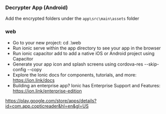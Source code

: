 ### Decrypter App (Android)
Add the encrypted folders under the `app\src\main\assets` folder

### web
- Go to your new project: cd .\web
- Run ionic serve within the app directory to see your app in the browser
- Run ionic capacitor add to add a native iOS or Android project using Capacitor
- Generate your app icon and splash screens using cordova-res --skip-config --copy
- Explore the Ionic docs for components, tutorials, and more: https://ion.link/docs
- Building an enterprise app? Ionic has Enterprise Support and Features: https://ion.link/enterprise-edition

https://play.google.com/store/apps/details?id=com.app.copticreader&hl=en&gl=US